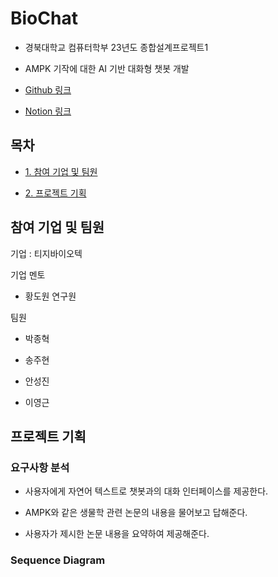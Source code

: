 # BioChat

- 경북대학교 컴퓨터학부 23년도 종합설계프로젝트1
  
- AMPK 기작에 대한 AI 기반 대화형 챗봇 개발

- [Github 링크](https://github.com/JongHyeok-Park/BioChat)

- [Notion 링크](https://troubled-ocean-c3d.notion.site/BioChat-fe917ead4d9a49bd9776530ed9cdda49?pvs=4)

## 목차

- [1. 참여 기업 및 팀원](#참여-기업-및-팀원)

- [2. 프로젝트 기획](#프로젝트-기획)
  
## 참여 기업 및 팀원

기업 : 티지바이오텍

기업 멘토

- 황도원 연구원

팀원

- 박종혁
  
- 송주현

- 안성진

- 이영근

## 프로젝트 기획

### 요구사항 분석

- 사용자에게 자연어 텍스트로 챗봇과의 대화 인터페이스를 제공한다.

- AMPK와 같은 생물학 관련 논문의 내용을 물어보고 답해준다.

- 사용자가 제시한 논문 내용을 요약하여 제공해준다.

### Sequence Diagram
